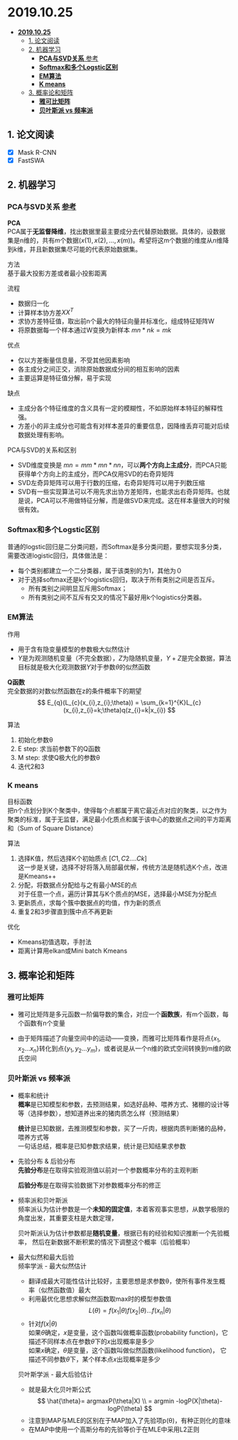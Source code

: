 # **2019.10.25**

- [**2019.10.25**](#20191025)
  - [1. 论文阅读](#1-论文阅读)
  - [2. 机器学习](#2-机器学习)
    - [**PCA与SVD关系** 参考](#PCA与SVD关系-参考)
    - [**Softmax和多个Logstic区别**](#Softmax和多个Logstic区别)
    - [**EM算法**](#EM算法)
    - [**K means**](#K-means)
  - [3. 概率论和矩阵](#3-概率论和矩阵)
    - [**雅可比矩阵**](#雅可比矩阵)
    - [**贝叶斯派 vs 频率派**](#贝叶斯派-vs-频率派)

## 1. 论文阅读

- [x] Mask R-CNN
- [x] FastSWA
  
## 2. 机器学习

### **PCA与SVD关系** [参考](cnblogs.com/pinard/p/6239403.html)

**PCA**  
PCA属于**无监督降维**，找出数据里最主要成分去代替原始数据。具体的，设数据集是n维的，共有$m$个数据$(x(1),x(2),...,x(m))$。希望将这m个数据的维度从$n$维降到$k$维，并且新数据集尽可能的代表原始数据集。

方法  
基于最大投影方差或者最小投影距离

流程

- 数据归一化
- 计算样本协方差$XX^{T}$
- 求协方差特征值，取出前n个最大的特征向量并标准化，组成特征矩阵W
- 将原数据每一个样本通过W变换为新样本 $mn*nk = mk$

优点

- 仅以方差衡量信息量，不受其他因素影响
- 各主成分之间正交，消除原始数据成分间的相互影响的因素
- 主要运算是特征值分解，易于实现

缺点

- 主成分各个特征维度的含义具有一定的模糊性，不如原始样本特征的解释性强。
- 方差小的非主成分也可能含有对样本差异的重要信息，因降维丢弃可能对后续数据处理有影响。

PCA与SVD的关系和区别

- SVD维度变换是 $mn = mm * mn * nn$，可以**两个方向上主成分**，而PCA只能获得单个方向上的主成分，而PCA仅用SVD的右奇异矩阵
- SVD左奇异矩阵可以用于行数的压缩，右奇异矩阵可以用于列数压缩
- SVD有一些实现算法可以不用先求出协方差矩阵，也能求出右奇异矩阵。也就是说，PCA可以不用做特征分解，而是做SVD来完成。这在样本量很大的时候很有效。

### **Softmax和多个Logstic区别**

普通的logstic回归是二分类问题，而Softmax是多分类问题，要想实现多分类，需要改进logistic回归，具体做法是：

- 每个类别都建立一个二分类器，属于该类别的为1，其他为０
- 对于选择softmax还是k个logistics回归，取决于所有类别之间是否互斥。
  - 所有类别之间明显互斥用Softmax；
  - 所有类别之间不互斥有交叉的情况下最好用k个logistics分类器。

### **EM算法**

作用  

- 用于含有隐变量模型的参数极大似然估计
- $Y$是为观测随机变量（不完全数据），$Z$为隐随机变量，$Y+Z$是完全数据，算法目标就是极大化观测数据$Y$对于参数$θ$的似然函数

**Q函数**  
完全数据的对数似然函数在z的条件概率下的期望
$$
E_{q}(L_{c}(x_{i},z_{i};\theta)) = \sum_{k=1}^{K}L_{c}(x_{i},z_{i}=k;\theta)q(z_{i}=k|x_{i})
$$

算法

1. 初始化参数θ 
2. E step: 求当前参数下的Q函数
3. M step: 求使Q极大化的参数θ
4. 迭代2和3

### **K means**

目标函数  
把n个点划分到K个聚类中，使得每个点都属于离它最近点对应的聚类，以之作为聚类的标准，属于无监督，满足最小化质点和属于该中心的数据点之间的平方距离和（Sum of Square Distance）  

算法  

1. 选择K值，然后选择K个初始质点 $[C1,C2....Ck]$  
   这一步是关键，选择不好将落入局部最优解，传统方法是随机选K个点，改进是Kmeans++
2. 分配，将数据点分配给与之有最小MSE的点  
   对于任意一个点，遍历计算其与K个质点的MSE，选择最小MSE为分配点
3. 更新质点，求每个簇中数据点的均值，作为新的质点
4. 重复2和3步骤直到簇中点不再更新

优化

- Kmeans初值选取，手肘法
- 距离计算用elkan或Mini batch Kmeans

## 3. 概率论和矩阵

### **雅可比矩阵**

- 雅可比矩阵是多元函数一阶偏导数的集合，对应一个**函数族**，有m个函数，每个函数有n个变量  

- 由于矩阵描述了向量空间中的运动——变换，而雅可比矩阵看作是将点{${x_{1},x_{2}...x_{n}}$}转化到点{${y_{1},y_{2}...y_{m}}$}，或者说是从一个n维的欧式空间转换到m维的欧氏空间

### **贝叶斯派 vs 频率派**

- 概率和统计  
  **概率**是已知模型和参数，去预测结果，如选好品种、喂养方式、猪棚的设计等等（选择参数），想知道养出来的猪肉质怎么样（预测结果）  

  **统计**是已知数据，去推测模型和参数，买了一斤肉，根据肉质判断猪的品种，喂养方式等  
  一句话总结，概率是已知参数求结果，统计是已知结果求参数

- 先验分布 & 后验分布  
  **先验分布**是在取得实验观测值以前对一个参数概率分布的主观判断  

  **后验分布**是在取得实验数据下对参数概率分布的修正

- 频率派和贝叶斯派  
  频率派认为估计参数是一个**未知的固定值**，本着客观事实思想，从数学极限的角度出发，其重要支柱是大数定理，

  贝叶斯派认为估计参数都是**随机变量**，根据已有的经验和知识推断一个先验概率， 然后在新数据不断积累的情况下调整这个概率（后验概率）

- 最大似然和最大后验  
  频率学派 - 最大似然估计  

  - 翻译成最大可能性估计比较好，主要思想是求参数θ，使所有事件发生概率（似然函数值）最大
  - 利用最优化思想求解似然函数取max时的模型参数值
   $$
    L(\theta) = f(x_{1}|\theta)f(x_{2}|\theta)...f(x_{n}|\theta)
    $$
  - 针对$f(x|θ)$  
    如果$θ$确定，$x$是变量，这个函数叫做概率函数(probability function)，它描述不同样本点在参数$θ$下的$x$出现概率是多少  
    如果$x$确定，$θ$是变量，这个函数叫做似然函数(likelihood function)， 它描述不同参数$θ$下，某个样本点$x$出现概率是多少

  贝叶斯学派 - 最大后验估计
  - 就是最大化贝叶斯公式
  $$
    \hat{\theta}= argmaxP(\theta|X) \\
        = argmin -logP(X|\theta)-logP(\theta) 
  $$
  - 注意到MAP与MLE的区别在于MAP加入了先验项p(θ)，有种正则化的意味
  - 在MAP中使用一个高斯分布的先验等价于在MLE中采用L2正则


